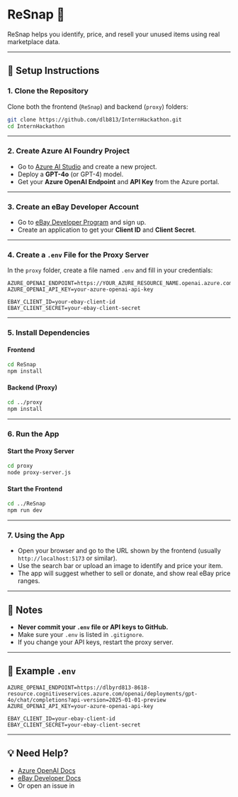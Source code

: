 # ReSnap 📸

ReSnap helps you identify, price, and resell your unused items using real marketplace data.

---

## 🚀 Setup Instructions

### 1. Clone the Repository

Clone both the frontend (`ReSnap`) and backend (`proxy`) folders:

```sh
git clone https://github.com/dlb813/InternHackathon.git
cd InternHackathon
```

---

### 2. Create Azure AI Foundry Project

- Go to [Azure AI Studio](https://ai.azure.com/) and create a new project.
- Deploy a **GPT-4o** (or GPT-4) model.
- Get your **Azure OpenAI Endpoint** and **API Key** from the Azure portal.

---

### 3. Create an eBay Developer Account

- Go to [eBay Developer Program](https://developer.ebay.com/) and sign up.
- Create an application to get your **Client ID** and **Client Secret**.

---

### 4. Create a `.env` File for the Proxy Server

In the `proxy` folder, create a file named `.env` and fill in your credentials:

```env
AZURE_OPENAI_ENDPOINT=https://YOUR_AZURE_RESOURCE_NAME.openai.azure.com/
AZURE_OPENAI_API_KEY=your-azure-openai-api-key

EBAY_CLIENT_ID=your-ebay-client-id
EBAY_CLIENT_SECRET=your-ebay-client-secret
```

---

### 5. Install Dependencies

#### Frontend

```sh
cd ReSnap
npm install
```

#### Backend (Proxy)

```sh
cd ../proxy
npm install
```

---

### 6. Run the App

#### Start the Proxy Server

```sh
cd proxy
node proxy-server.js
```

#### Start the Frontend

```sh
cd ../ReSnap
npm run dev
```

---

### 7. Using the App

- Open your browser and go to the URL shown by the frontend (usually `http://localhost:5173` or similar).
- Use the search bar or upload an image to identify and price your item.
- The app will suggest whether to sell or donate, and show real eBay price ranges.

---

## 📝 Notes

- **Never commit your `.env` file or API keys to GitHub.**
- Make sure your `.env` is listed in `.gitignore`.
- If you change your API keys, restart the proxy server.

---

## 📄 Example `.env`

```env
AZURE_OPENAI_ENDPOINT=https://dlbyrd813-8618-resource.cognitiveservices.azure.com/openai/deployments/gpt-4o/chat/completions?api-version=2025-01-01-preview
AZURE_OPENAI_API_KEY=your-azure-openai-api-key

EBAY_CLIENT_ID=your-ebay-client-id
EBAY_CLIENT_SECRET=your-ebay-client-secret
```

---

## 💡 Need Help?

- [Azure OpenAI Docs](https://learn.microsoft.com/en-us/azure/ai-services/openai/)
- [eBay Developer Docs](https://developer.ebay.com/api-docs/static/oauth-client-credentials-grant.html)
- Or open an issue in
